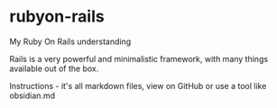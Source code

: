# rubyon-rails
My Ruby On Rails understanding

Rails is a very powerful and minimalistic framework, with many things available out of the box.

Instructions - it's all markdown files, view on GitHub or use a tool like obsidian.md
